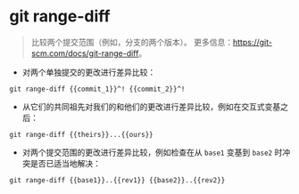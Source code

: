 # git range-diff

> 比较两个提交范围（例如，分支的两个版本）。
> 更多信息：<https://git-scm.com/docs/git-range-diff>。

- 对两个单独提交的更改进行差异比较：

`git range-diff {{commit_1}}^! {{commit_2}}^!`

- 从它们的共同祖先对我们的和他们的更改进行差异比较，例如在交互式变基之后：

`git range-diff {{theirs}}...{{ours}}`

- 对两个提交范围的更改进行差异比较，例如检查在从 `base1` 变基到 `base2` 时冲突是否已适当地解决：

`git range-diff {{base1}}..{{rev1}} {{base2}}..{{rev2}}`